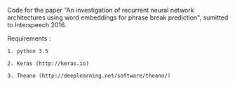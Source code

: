 Code for the paper "An investigation of recurrent neural network architectures using word embeddings for phrase break prediction", sumitted to Interspeech 2016.

Requirements :

    1. python 3.5
    
    2. Keras (http://keras.io)
    
    3. Theano (http://deeplearning.net/software/theano/)
